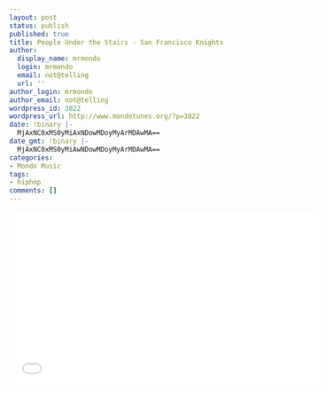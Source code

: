 ```yaml
---
layout: post
status: publish
published: true
title: People Under the Stairs - San Francisco Knights
author:
  display_name: mrmondo
  login: mrmondo
  email: not@telling
  url: ''
author_login: mrmondo
author_email: not@telling
wordpress_id: 3822
wordpress_url: http://www.mondotunes.org/?p=3822
date: !binary |-
  MjAxNC0xMS0yMiAxNDowMDoyMyArMDAwMA==
date_gmt: !binary |-
  MjAxNC0xMS0yMiAwNDowMDoyMyArMDAwMA==
categories:
- Mondo Music
tags:
- hiphop
comments: []
---
```

<iframe width="560" height="315" src="//www.youtube.com/embed/TjZN_adJKv8" frameborder="0"> </iframe>
